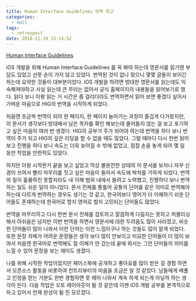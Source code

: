 ```yaml
---
title: Human Interface Guidelines 번역 회고
categories:
  - null
tags:
  - retrospect
date: 2018-12-10 23:14:52
---
```


[Human Interface Guidelines](https://miniring.gitbook.io/hig/)

iOS 개발을 위해 Human Interface Guidelines 를 꼭 봐야 하는데 영문서를 읽기엔 부담도 있었고 선뜻 손이 가지 않고 있었다. 번역된 것이 없나 찾으니 몇몇 글들이 보이긴 하는데 요약한 것들이 대부분이었다. iOS 개발을 하려면 방대한 영문서를 읽는데도 익숙해져야하고 사실 읽는데 큰 무리는 없어서 공식 홈페이지의 내용들을 읽어보기로 했다. 읽다 보니 이왕 읽는 거 시간은 좀 걸리더라도 번역하면서 읽어 보면 좋겠다 싶어서 가벼운 마음으로 HIG의 번역을 시작하게 되었다.

처음엔 조금씩 번역이 되어 한 페이지, 한 페이지 늘어가는 과정이 즐겁게 다가왔지만, 이 문서가 생각보다 방대해서 남은 목차를 확인 해보는데 줄어들지 않는 걸 보고 포기하고 싶은 마음이 여러 번 생겼다. HIG의 공부가 주가 되어야 하는데 번역을 하다 보니 번역이 주가 되고 HIG의 깊은 리딩을 할 수 없을 때도 많았다. 그럴 때마다 다시 한번 읽어보고 진행을 하다 보니 속도는 더욱 늦어질 수 밖에 없었고, 점점 손을 놓게 되어 몇 일 동안 작업을 안한적도 있었다. 

하지만 이왕 시작한거 끝을 보고 싶었고 막상 불완전한 상태의 이 문서를 보자니 자꾸 신경이 쓰여서 빨리 마무리를 짓고 싶은 마음이 들어서 속도에 박차를 가하게 되었다. 번역의 질이 훌륭하진 못할지라도 내 이해 범위 내에서 쓸려고 노력했고, 진행하다 보니 번역하는 일도 쉬운 일이 아니었다. 문서 전체를 통틀어 공통의 단어를 같은 의미로 번역해야 하는데 다르게 번역하는 경우도 생기는 것 같고, 한국어보다 영어가 더 이해하기 쉬운 단어들도 존재하는데 한국어로 할지 영어로 할지 고민되는 단어들도 많았다.

번역을 마무리하고 다시 한번 문서 전체를 검토하고 깔끔하게 다듬지는 못하고 퍼블리싱 해서 아쉬움은 남지만 이번 번역을 하면서 영문서에 대한 두려움도 많이 사라졌고, 비슷한 단어들이 많이 나와서 이런 단어는 이런 느낌이구나 하는 것들도 많이 알게 되었다. 또한 문장 자체가 어려운 문장들은 생각 보다 많이 안보이고 미묘한 단어들이 더 많이 보여서 처음엔 한국어로 번역해도 잘 이해가 안 갔는데 끝에 와서는 그런 단어들의 의미를 느낄 수 있어 문장을 보는 재미도 생겼다.

나를 위해 시작한 작업이었지만 페이스북에 공개하고 좋아요를 많이 받은 걸 경험 하면서 오픈소스 활동을 비롯하여 컨트리뷰터의 마음을 조금은 알 것 같았다. 남들에게 베풀고 인정을 받는 기분도 한번 경험하면 못 헤어 나와서 계속 하게 되는게 아닐까 하는 생각이 든다. 다음 작업은 오토 레이아웃이 될 것 같은데 이젠 iOS 개발 공부를 본격적으로 하고 있어서 언제 완성이 될 진 모르겠다.